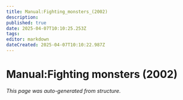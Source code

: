 ```yaml
---
title: Manual:Fighting_monsters_(2002)
description: 
published: true
date: 2025-04-07T10:10:25.253Z
tags: 
editor: markdown
dateCreated: 2025-04-07T10:10:22.987Z
---
```


# Manual:Fighting monsters (2002)

*This page was auto-generated from structure.*